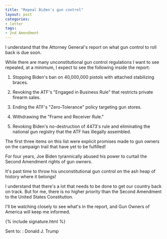```yaml
---
title: "Repeal Biden's gun control"
layout: post
categories:
- letter
tags:
- 2nd Amendment
---
```


I understand that the Attorney General's report on what gun control to roll back is due soon. 

While there are many unconstitutional gun control regulations I want to see repealed, at a minimum, I expect to see the following inside the report: 

1. Stopping Biden's ban on 40,000,000 pistols with attached stabilizing braces. 

2. Revoking the ATF's "Engaged in Business Rule" that restricts private firearm sales. 

3. Ending the ATF's "Zero-Tolerance" policy targeting gun stores. 

4. Withdrawing the "Frame and Receiver Rule."

5. Revoking Biden's no-destruction of 4473's rule and eliminating the national gun registry that the ATF has illegally assembled.

The first three items on this list were explicit promises made to gun owners on the campaign trail that have yet to be fulfilled! 

For four years, Joe Biden tyrannically abused his power to curtail the Second Amendment rights of gun owners. 

It's past time to throw his unconstitutional gun control on the ash heap of history where it belongs! 

I understand that there's a lot that needs to be done to get our country back on track. But for me, there is no higher priority than the Second Amendment to the United States Constitution. 

I'll be watching closely to see what's in the report, and Gun Owners of America will keep me informed. 

{% include signature.html %}

Sent to:
: Donald J. Trump
